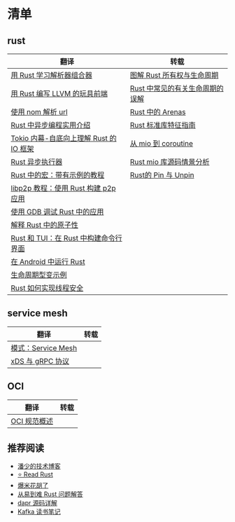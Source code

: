 # 清单

## rust

|翻译|转载|
|---|---|
|[用 Rust 学习解析器组合器](./src/lang/rust/01-用Rust学习解析器组合器.md)| [图解 Rust 所有权与生命周期](./src/lang/rust/08-图解Rust所有权与生命周期.md)|
| [用 Rust 编写 LLVM 的玩具前端](./src/lang/rust/02-用Rust编写LLVM的玩具前端.md)| [Rust 中常见的有关生命周期的误解](./src/lang/rust/18-Rust中常见的有关生命周期的误解.md)|
| [使用 nom 解析 url](./src/lang/rust/03-使用nom解析url.md)| [Rust 中的 Arenas](./src/lang/rust/06-Rust中的Arenas.md)|
| [Rust 中异步编程实用介绍](./src/lang/rust/04-Rust中异步编程实用介绍.md)| [Rust 标准库特征指南](./src/lang/rust/10-Rust标准库特征指南.md)|
| [Tokio 内幕-自底向上理解 Rust 的 IO 框架](./src/lang/rust/05-tokio内幕-自底向上理解Rust的异步IO框架.md)| [从 mio 到 coroutine](https://hexilee.me/2018/12/17/rust-async-io/)|
| [Rust 异步执行器](./src/lang/rust/09-Rust异步执行器.md)|  [Rust mio 库源码情景分析](https://blog.zongwu233.com/rust-mio-source-scenario-analysis/)|
| [Rust 中的宏：带有示例的教程](./src/lang/rust/11-Rust中的宏:带有示例的教程.md)| [Rust的 Pin 与 Unpin](https://folyd.com/blog/rust-pin-unpin/)|
| [libp2p 教程：使用 Rust 构建 p2p 应用](./src/lang/rust/12-libp2p教程:使用Rust构建p2p应用.md)||
| [使用 GDB 调试 Rust 中的应用](./src/lang/rust/14-使用GDB调试Rust应用.md)||
| [解释 Rust 中的原子性](./src/lang/rust/15-解释Rust中的原子性.md)||
| [Rust 和 TUI：在 Rust 中构建命令行界面](./src/lang/rust/16-Rust和TUI:在Rust中构建命令行界面.md)||
| [在 Android 中运行 Rust](./src/lang/rust/17-在Android中运行Rust.md)||
| [生命周期型变示例](./src/lang/rust/19-生命周期型变示例.md)||
| [Rust 如何实现线程安全](./src/lang/rust/20-rust如何实现线程安全.md)||

## service mesh

|翻译|转载|
|---|---|
| [模式：Service Mesh](./src/架构/ServiceMesh/01-ServiceMesh.md)||
|  [xDS 与 gRPC 协议](./src/架构/ServiceMesh/02-xDS与gRPC协议.md)||

## OCI

|翻译|转载|
|---|---|
|[OCI 规范概述](./src/oci/01-oci-spec-overview.md)||


## 推荐阅读

- [潘少的技术博客](https://strikefreedom.top/)
- [⭐️ Read Rust](https://readrust.net/)
- [爆米花胡了](https://blog.ideawand.com/)
- [从易到难 Rust 问题解答](https://dtolnay.github.io/rust-quiz)
- [dapr 源码详解](https://github.com/1046102779/daprdocs)
- [Kafka 读书笔记](https://www.cnblogs.com/jixp/category/1308441.html)
